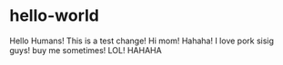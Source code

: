 # hello-world


Hello Humans! This is a test change! Hi mom! Hahaha!
I love pork sisig guys! buy me sometimes! LOL! HAHAHA
